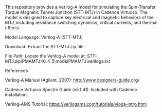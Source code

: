 
This repository provides a Verilog-A model for simulating the Spin-Transfer Torque Magnetic Tunnel Junction (STT-MTJ) in Cadence Virtuoso. The model is designed to capture key electrical and magnetic behaviors of the MTJ, including resistance switching dynamics, critical currents, and thermal effects.

Model Language: Verilog-A (STT-MTJ)


Download: Extract the STT-MTJ.zip file.

File Path: Locate the Verilog-A model at: STT-MTJ.zip\PMAMTJ40_4_5\modelPMAMTJ\veriloga.txt  



References

Verilog-A Manual (Agilent, 2007):
http://www.designers-guide.org/

Cadence Virtuoso Spectre Guide (v5.1.41):
Included with Cadence installation.

Verilog-AMS Tutorial:
https://verilogams.com/tutorials/vloga-intro.html
